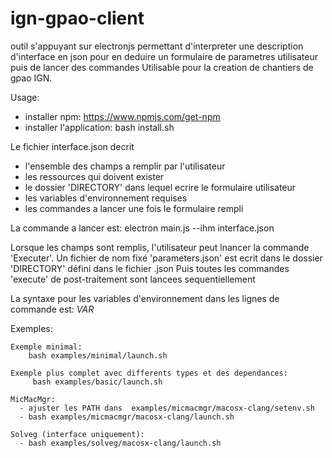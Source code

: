 # ign-gpao-client
outil s'appuyant sur electronjs permettant d'interpreter une description d'interface en json pour en deduire un formulaire de parametres utilisateur puis de lancer des commandes 
Utilisable pour la creation de chantiers de gpao IGN.

Usage:
- installer npm: https://www.npmjs.com/get-npm
- installer l'application: bash install.sh

Le fichier interface.json decrit 
- l'ensemble des champs a remplir par l'utilisateur
- les ressources qui doivent exister
- le dossier 'DIRECTORY' dans lequel ecrire le formulaire utilisateur
- les variables d'environnement requises
- les commandes a lancer une fois le formulaire rempli

La commande a lancer est: electron main.js --ihm interface.json 

Lorsque les champs sont remplis, l'utilisateur peut lnancer la commande 'Executer'. Un fichier de nom fixé 'parameters.json' est ecrit dans le dossier 'DIRECTORY' défini dans le fichier .json
Puis toutes les commandes 'execute' de post-traitement sont lancees sequentiellement

La syntaxe pour les variables d'environnement dans les lignes de commande est: $VAR$


Exemples: 

    Exemple minimal:
        bash examples/minimal/launch.sh
     
    Exemple plus complet avec differents types et des dependances:
         bash examples/basic/launch.sh
         
    MicMacMgr:
      - ajuster les PATH dans  examples/micmacmgr/macosx-clang/setenv.sh
      - bash examples/micmacmgr/macosx-clang/launch.sh 
         
    Solveg (interface uniquement):
      - bash examples/solveg/macosx-clang/launch.sh 
         
    

